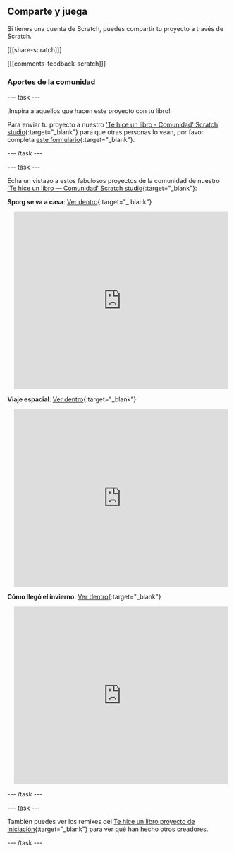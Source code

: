 ## Comparte y juega

Si tienes una cuenta de Scratch, puedes compartir tu proyecto a través de Scratch.

[[[share-scratch]]]

[[[comments-feedback-scratch]]]

### Aportes de la comunidad

--- task ---

¡Inspira a aquellos que hacen este proyecto con tu libro!

Para enviar tu proyecto a nuestro ['Te hice un libro - Comunidad' Scratch studio](https://scratch.mit.edu/studios/29092393){:target="_blank"} para que otras personas lo vean, por favor completa [este formulario](https://form.raspberrypi.org/f/community-project-submissions){:target="_blank"}.

--- /task ---

--- task ---

Echa un vistazo a estos fabulosos proyectos de la comunidad de nuestro ['Te hice un libro — Comunidad' Scratch studio](https://scratch.mit.edu/studios/29092393){:target="_blank"}:

**Sporg se va a casa**: [Ver dentro](https://scratch.mit.edu/projects/499498152/editor){:target="_ blank"}
<div class="scratch-preview" style="margin-left: 15px;">
  <iframe allowtransparency="true" width="485" height="402" src="https://scratch.mit.edu/projects/embed/499498152/?autostart=false" frameborder="0"></iframe>
</div>

**Viaje espacial**: [Ver dentro](https://scratch.mit.edu/projects/707649190/editor){:target="_blank"}
<div class="scratch-preview" style="margin-left: 15px;">
  <iframe allowtransparency="true" width="485" height="402" src="https://scratch.mit.edu/projects/embed/707649190/?autostart=false" frameborder="0"></iframe>
</div>

**Cómo llegó el invierno**: [Ver dentro](https://scratch.mit.edu/projects/707648744/editor){:target="_blank"}
<div class="scratch-preview" style="margin-left: 15px;">
  <iframe allowtransparency="true" width="485" height="402" src="https://scratch.mit.edu/projects/embed/707648744/?autostart=false" frameborder="0"></iframe>
</div>

--- /task ---

--- task ---

También puedes ver los remixes del [Te hice un libro proyecto de iniciación](https://scratch.mit.edu/projects/582223042/remixes){:target="_blank"} para ver qué han hecho otros creadores.

--- /task ---
